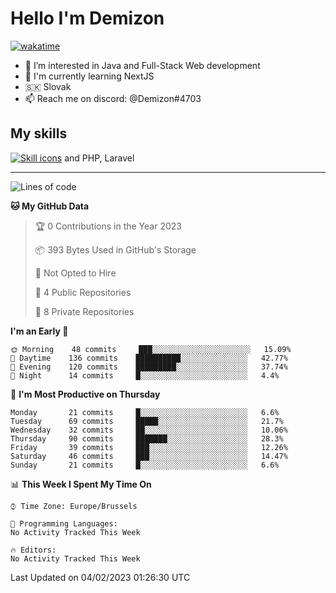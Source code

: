 # Hello I'm Demizon
[![wakatime](https://wakatime.com/badge/user/6ad1949f-d6d7-44f9-9eee-c35e54cc499b.svg)](https://wakatime.com/@6ad1949f-d6d7-44f9-9eee-c35e54cc499b)
- 👀 I’m interested in Java and Full-Stack Web development
- 🌱 I'm currently learning NextJS
- 🇸🇰 Slovak
- 📫 Reach me on discord: @Demizon#4703

## My skills
[![Skill icons](https://skillicons.dev/icons?i=java,js,ts,html,css,react,py,git,docker,linux,mysql,mongo&theme=dark)](https://github.com/Demizon3433) and PHP, Laravel

---

<!--START_SECTION:waka-->
![Lines of code](https://img.shields.io/badge/From%20Hello%20World%20I%27ve%20Written-44%20Thousand%20lines%20of%20code-blue)

**🐱 My GitHub Data** 

> 🏆 0 Contributions in the Year 2023
 > 
> 📦 393 Bytes Used in GitHub's Storage 
 > 
> 🚫 Not Opted to Hire
 > 
> 📜 4 Public Repositories 
 > 
> 🔑 8 Private Repositories  
 > 
**I'm an Early 🐤** 

```text
🌞 Morning    48 commits     ███░░░░░░░░░░░░░░░░░░░░░░   15.09% 
🌆 Daytime    136 commits    ██████████░░░░░░░░░░░░░░░   42.77% 
🌃 Evening    120 commits    █████████░░░░░░░░░░░░░░░░   37.74% 
🌙 Night      14 commits     █░░░░░░░░░░░░░░░░░░░░░░░░   4.4%

```
📅 **I'm Most Productive on Thursday** 

```text
Monday       21 commits     █░░░░░░░░░░░░░░░░░░░░░░░░   6.6% 
Tuesday      69 commits     █████░░░░░░░░░░░░░░░░░░░░   21.7% 
Wednesday    32 commits     ██░░░░░░░░░░░░░░░░░░░░░░░   10.06% 
Thursday     90 commits     ███████░░░░░░░░░░░░░░░░░░   28.3% 
Friday       39 commits     ███░░░░░░░░░░░░░░░░░░░░░░   12.26% 
Saturday     46 commits     ███░░░░░░░░░░░░░░░░░░░░░░   14.47% 
Sunday       21 commits     █░░░░░░░░░░░░░░░░░░░░░░░░   6.6%

```


📊 **This Week I Spent My Time On** 

```text
⌚︎ Time Zone: Europe/Brussels

💬 Programming Languages: 
No Activity Tracked This Week

🔥 Editors: 
No Activity Tracked This Week

```


 Last Updated on 04/02/2023 01:26:30 UTC
<!--END_SECTION:waka-->
